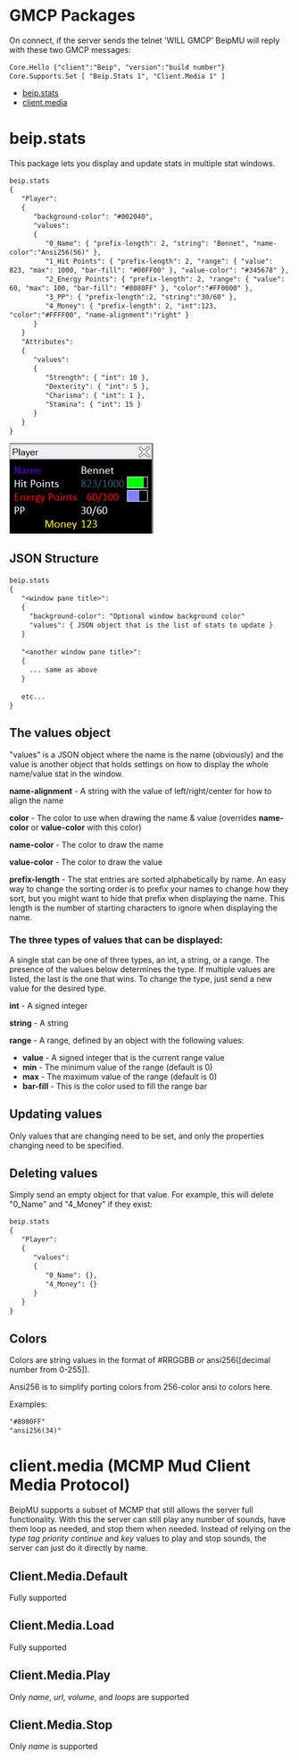 # GMCP Packages 

On connect, if the server sends the telnet 'WILL GMCP' BeipMU will reply with these two GMCP messages:

    Core.Hello {"client":"Beip", "version":"build number"}
    Core.Supports.Set [ "Beip.Stats 1", "Client.Media 1" ]
    
* [beip.stats](#beipstats)
* [client.media](#clientmedia)

# beip.stats

This package lets you display and update stats in multiple stat windows.

```
beip.stats
{
   "Player":
   {
      "background-color": "#002040",
      "values":
      {
         "0_Name": { "prefix-length": 2, "string": "Bennet", "name-color":"Ansi256(56)" },
         "1_Hit Points": { "prefix-length": 2, "range": { "value": 823, "max": 1000, "bar-fill": "#00FF00" }, "value-color": "#345678" },
         "2_Energy Points": { "prefix-length": 2, "range": { "value": 60, "max": 100, "bar-fill": "#8080FF" }, "color":"#FF0000" },
         "3_PP": { "prefix-length":2, "string":"30/60" },
         "4_Money": { "prefix-length": 2, "int":123, "color":"#FFFF00", "name-alignment":"right" }
      }
   }
   "Attributes":
   {
      "values":
      {
         "Strength": { "int": 10 },
         "Dexterity": { "int": 5 },
         "Charisma": { "int": 1 },
         "Stamina": { "int": 15 }
      }
   }
}
```

![Image of Sample](/images/GMCP_Stats.png)

## JSON Structure

```
beip.stats
{
   "<window pane title>":
   {
     "background-color": "Optional window background color"
     "values": { JSON object that is the list of stats to update }
   }
   
   "<another window pane title>":
   {
     ... same as above
   }
   
   etc...
}
```

## The values object

"values" is a JSON object where the name is the name (obviously) and the value is another object that holds settings on how to display the whole name/value stat in the window.

**name-alignment** - A string with the value of left/right/center for how to align the name

**color** - The color to use when drawing the name & value (overrides **name-color** or **value-color** with this color)

**name-color** - The color to draw the name

**value-color** - The color to draw the value

**prefix-length** - The stat entries are sorted alphabetically by name. An easy way to change the sorting order is to prefix your names to change how they sort, but you might want to hide that prefix when displaying the name. This length is the number of starting characters to ignore when displaying the name.

### The three types of values that can be displayed:

A single stat can be one of three types, an int, a string, or a range. The presence of the values below determines the type. If multiple values are listed, the last is the one that wins. To change the type, just send a new value for the desired type.

**int** - A signed integer

**string** - A string

**range** - A range, defined by an object with the following values:

* **value** - A signed integer that is the current range value
* **min** - The minimum value of the range (default is 0)
* **max** - The maximum value of the range (default is 0)
* **bar-fill** - This is the color used to fill the range bar

## Updating values

Only values that are changing need to be set, and only the properties changing need to be specified.

## Deleting values

Simply send an empty object for that value. For example, this will delete "0_Name" and "4_Money" if they exist:

```
beip.stats
{
   "Player":
   {
      "values":
      {
         "0_Name": {},
         "4_Money": {}
      }
   }
}
```

## Colors

Colors are string values in the format of #RRGGBB or ansi256([decimal number from 0-255]).

Ansi256 is to simplify porting colors from 256-color ansi to colors here.

Examples:

```
"#8080FF"
"ansi256(34)"
```

# client.media (MCMP Mud Client Media Protocol)

BeipMU supports a subset of MCMP that still allows the server full functionality. With this the server can still play any number of sounds, have them loop as needed, and stop them when needed. Instead of relying on the *type* *tag* *priority* *continue* and *key* values to play and stop sounds, the server can just do it directly by name.

## Client.Media.Default

Fully supported

## Client.Media.Load

Fully supported

## Client.Media.Play

Only *name*, *url*, *volume*, and *loops* are supported

## Client.Media.Stop

Only *name* is supported
